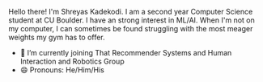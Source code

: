 Hello there! I'm Shreyas Kadekodi. I am a second year Computer Science student at CU Boulder. I have an strong interest in ML/AI. When I'm not on my computer, I can sometimes be found struggling with the most meager weights my gym has to offer.

- 🔭 I’m currently joining That Recommender Systems and Human Interaction and Robotics Group
- 😄 Pronouns: He/Him/His
<!--
**Kadekool/Kadekool** is a ✨ _special_ ✨ repository because its `README.md` (this file) appears on your GitHub profile.

Here are some ideas to get you started:


- 🌱 I’m currently learning ...
- 👯 I’m looking to collaborate on ...
- 🤔 I’m looking for help with ...
- 💬 Ask me about ...
- 📫 How to reach me: ...
- ⚡ Fun fact: ...
-->
